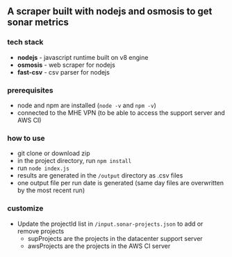 ## A scraper built with nodejs and osmosis to get sonar metrics

### tech stack
* **nodejs** - javascript runtime built on v8 engine
* **osmosis** - web scraper for nodejs
* **fast-csv** - csv parser for nodejs

### prerequisites
* node and npm are installed (`node -v` and `npm -v`)
* connected to the MHE VPN (to be able to access the support server and AWS CI)

### how to use
* git clone or download zip
* in the project directory, run `npm install`
* run `node index.js`
* results are generated in the `/output` directory as .csv files
* one output file per run date is generated (same day files are overwritten by the most recent run)

### customize
* Update the projectId list in `/input.sonar-projects.json` to add or remove projects
    * supProjects are the projects in the datacenter support server
    * awsProjects are the projects in the AWS CI server
